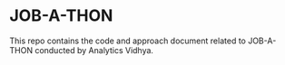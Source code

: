 # JOB-A-THON
This repo contains the code and approach document related to JOB-A-THON conducted by Analytics Vidhya.
